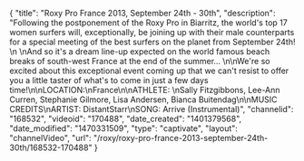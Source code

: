 {
    "title": "Roxy Pro France 2013, September 24th - 30th",
    "description": "Following the postponement of the Roxy Pro in Biarritz, the world's top 17 women surfers will, exceptionally, be joining up with their male counterparts for a special meeting of the best surfers on the planet from September 24th! \n \nAnd so it's a dream line-up expected on the world famous beach breaks of south-west France at the end of the summer... \n\nWe're so excited about this exceptional event coming up that we can't resist to offer you a little taster of what's to come in just a few days time!\n\nLOCATION:\nFrance\n\nATHLETE: \nSally Fitzgibbons, Lee-Ann Curren, Stephanie Gilmore, Lisa Andersen, Bianca Buitendag\n\nMUSIC CREDITS\nARTIST: DistantStarr\nSONG: Arrive (Instrumental)",
    "channelid": "168532",
    "videoid": "170488",
    "date_created": "1401379568",
    "date_modified": "1470331509",
    "type": "captivate",
    "layout": "channelVideo",
    "url": "\/roxy\/roxy-pro-france-2013-september-24th-30th\/168532-170488"
}